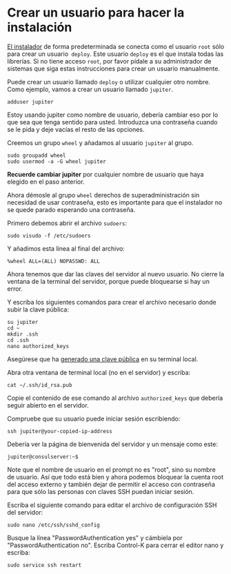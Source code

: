 # Crear un usuario para hacer la instalación

[El instalador](https://github.com/consul/installer) de forma predeterminada se conecta como el usuario `root` sólo para crear un usuario` deploy`. Este usuario `deploy` es el que instala todas las librerías. Si no tiene acceso `root`, por favor pídale a su administrador de sistemas que siga estas instrucciones para crear un usuario manualmente.

Puede crear un usuario llamado `deploy` o utilizar cualquier otro nombre. Como ejemplo, vamos a crear un usuario llamado `jupiter`.

  ```
  adduser jupiter
  ```

Estoy usando jupiter como nombre de usuario, debería cambiar eso por lo que sea que tenga sentido para usted. Introduzca una contraseña cuando se le pida y deje vacías el resto de las opciones.

Creemos un grupo `wheel` y añadamos al usuario `jupiter` al grupo.

  ```
  sudo groupadd wheel
  sudo usermod -a -G wheel jupiter
  ```

**Recuerde cambiar jupiter** por cualquier nombre de usuario que haya elegido en el paso anterior.

Ahora démosle al grupo `wheel` derechos de superadministración sin necesidad de usar contraseña, esto es importante para que el instalador no se quede parado esperando una contraseña.

Primero debemos abrir el archivo `sudoers`:

```
sudo visudo -f /etc/sudoers
```

Y añadimos esta línea al final del archivo:

```
%wheel ALL=(ALL) NOPASSWD: ALL
```

Ahora tenemos que dar las claves del servidor al nuevo usuario. No cierre la ventana de la terminal del servidor, porque puede bloquearse si hay un error.

Y escriba los siguientes comandos para crear el archivo necesario donde subir la clave pública:

```
su jupiter
cd ~
mkdir .ssh
cd .ssh
nano authorized_keys
```

Asegúrese que ha [generado una clave pública](generating_ssh_key.md) en su terminal local.

Abra otra ventana de terminal local (no en el servidor) y escriba:

```
cat ~/.ssh/id_rsa.pub
```

Copie el contenido de ese comando al archivo `authorized_keys` que debería seguir abierto en el servidor.

Compruebe que su usuario puede iniciar sesión escribiendo:

  ```
  ssh jupiter@your-copied-ip-address
  ```

Debería ver la página de bienvenida del servidor y un mensaje como este:

  ```
  jupiter@consulserver:~$
  ```

Note que el nombre de usuario en el prompt no es "root", sino su nombre de usuario. Así que todo está bien y ahora podemos bloquear la cuenta root del acceso externo y también dejar de permitir el acceso con contraseña para que sólo las personas con claves SSH puedan iniciar sesión.

Escriba el siguiente comando para editar el archivo de configuración SSH del servidor:

  ```
  sudo nano /etc/ssh/sshd_config
  ```

Busque la línea "PasswordAuthentication yes" y cámbiela por "PasswordAuthentication no". Escriba Control-K para cerrar el editor nano y escriba:

  ```
  sudo service ssh restart
  ```
